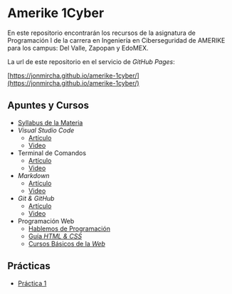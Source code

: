 # Amerike 1Cyber

En este repositorio encontrarán los recursos de la asignatura de Programación I de la carrera en Ingeniería en Ciberseguridad de AMERIKE para los campus: Del Valle, Zapopan y EdoMEX.

La url de este repositorio en el servicio de _GitHub Pages_:

[https://jonmircha.github.io/amerike-1cyber/](https://jonmircha.github.io/amerike-1cyber/)

## Apuntes y Cursos

- [Syllabus de la Materia](./git-github/assets/Syllabus_2025_1_Programacion_I.pdf)
- _Visual Studio Code_
  - [Artículo](https://jonmircha.com/vscode)
  - [Video](https://www.youtube.com/watch?v=KpgVF0mXOUs)
- Terminal de Comandos
  - [Artículo](https://jonmircha.com/terminal)
  - [Video](https://www.youtube.com/watch?v=Pi0KVD4xTbc)
- _Markdown_
  - [Artículo](https://jonmircha.com/markdown)
  - [Video](https://www.youtube.com/watch?v=FlsoBiteuPM)
- _Git & GitHub_
  - [Artículo](https://jonmircha.com/git)
  - [Video](https://www.youtube.com/watch?v=suzMNqDQiyU)
- Programación Web
  - [Hablemos de Programación](https://jonmircha.com/programacion)
  - [Guía _HTML & CSS_](https://jonmircha.com/html)
  - [Cursos Básicos de la _Web_](https://www.youtube.com/playlist?list=PLvq-jIkSeTUZ7FtDshwPGlZoLSWyR5ryt)

## Prácticas

- [Práctica 1](./git-github/practica-01.md)
